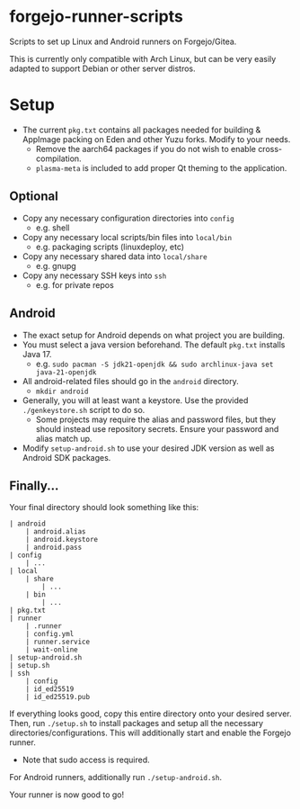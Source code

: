 # forgejo-runner-scripts
Scripts to set up Linux and Android runners on Forgejo/Gitea.

This is currently only compatible with Arch Linux, but can be very easily adapted to support Debian or other server distros.

# Setup
- The current `pkg.txt` contains all packages needed for building & AppImage packing on Eden and other Yuzu forks. Modify to your needs.
  * Remove the aarch64 packages if you do not wish to enable cross-compilation.
  * `plasma-meta` is included to add proper Qt theming to the application.

## Optional
- Copy any necessary configuration directories into `config`
  * e.g. shell
- Copy any necessary local scripts/bin files into `local/bin`
  * e.g. packaging scripts (linuxdeploy, etc)
- Copy any necessary shared data into `local/share`
  * e.g. gnupg
- Copy any necessary SSH keys into `ssh`
  * e.g. for private repos

## Android
- The exact setup for Android depends on what project you are building.
- You must select a java version beforehand. The default `pkg.txt` installs Java 17.
  * e.g. `sudo pacman -S jdk21-openjdk && sudo archlinux-java set java-21-openjdk`
- All android-related files should go in the `android` directory.
  * `mkdir android`
- Generally, you will at least want a keystore. Use the provided `./genkeystore.sh` script to do so.
  * Some projects may require the alias and password files, but they should instead use repository secrets. Ensure your password and alias match up.
- Modify `setup-android.sh` to use your desired JDK version as well as Android SDK packages.

## Finally...
Your final directory should look something like this:

```
| android
    | android.alias
    | android.keystore
    | android.pass
| config
    | ...
| local
    | share
        | ...
    | bin
        | ...
| pkg.txt
| runner
    | .runner
    | config.yml
    | runner.service
    | wait-online
| setup-android.sh
| setup.sh
| ssh
    | config
    | id_ed25519
    | id_ed25519.pub

```

If everything looks good, copy this entire directory onto your desired server. Then, run `./setup.sh` to install packages and setup all the necessary directories/configurations. This will additionally start and enable the Forgejo runner.
- Note that sudo access is required.

For Android runners, additionally run `./setup-android.sh`.

Your runner is now good to go!
